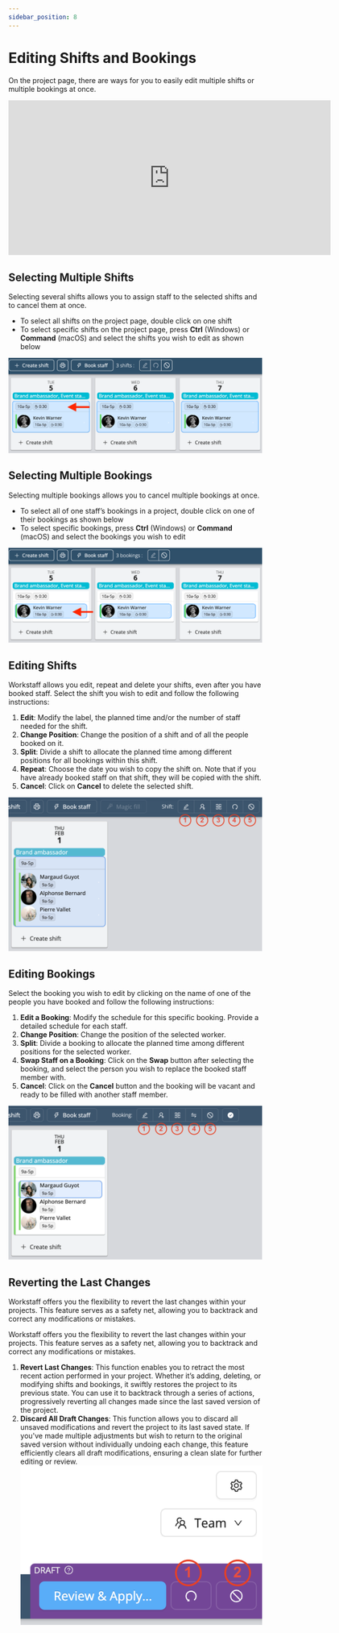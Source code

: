 ```yaml
---
sidebar_position: 8
---
```


# Editing Shifts and Bookings

On the project page, there are ways for you to easily edit multiple shifts or multiple bookings at once.

<iframe width="640" height="307" src="https://www.loom.com/embed/fa218e5279844c948ebda2c71f58257d" frameborder="0" webkitallowfullscreen mozallowfullscreen allowfullscreen></iframe>

## Selecting Multiple Shifts
Selecting several shifts allows you to assign staff to the selected shifts and to cancel them at once.
- To select all shifts on the project page, double click on one shift
- To select specific shifts on the project page, press **Ctrl** (Windows) or **Command** (macOS) and select the shifts you wish to edit as shown below

![select_multiple_shifts.png](Images/select_multiple_shifts.png)

## Selecting Multiple Bookings
Selecting multiple bookings allows you to cancel multiple bookings at once.
- To select all of one staff’s bookings in a project, double click on one of their bookings as shown below
- To select specific bookings, press **Ctrl** (Windows) or **Command** (macOS) and select the bookings you wish to edit

![select_multiple_bookings.png](Images/select_multiple_bookings.png)

## Editing Shifts 
Workstaff allows you edit, repeat and delete your shifts, even after you have booked staff.
Select the shift you wish to edit and follow the following instructions: 
1. **Edit**: Modify the label, the planned time and/or the number of staff needed for the shift.
2. **Change Position**: Change the position of a shift and of all the people booked on it.
3. **Split**: Divide a shift to allocate the planned time among different positions for all bookings within this shift.
4. **Repeat**: Choose the date you wish to copy the shift on. Note that if you have already booked staff on that shift, they will be copied with the shift.
5. **Cancel**: Click on **Cancel** to delete the selected shift.

![editing-shift.png](Images/edit-shifts.png)

## Editing Bookings
Select the booking you wish to edit by clicking on the name of one of the people you have booked and follow the following instructions:
1. **Edit a Booking**: Modify the schedule for this specific booking. Provide a detailed schedule for each staff.
2. **Change Position**: Change the position of the selected worker.
3. **Split**: Divide a booking to allocate the planned time among different positions for the selected worker.
4. **Swap Staff on a Booking**: Click on the **Swap** button after selecting the booking, and select the person you wish to replace the booked staff member with.
5. **Cancel**: Click on the **Cancel** button and the booking will be vacant and ready to be filled with another staff member.

![editing-booking.png](Images/editing-booking.png)

## Reverting the Last Changes 
Workstaff offers you the flexibility to revert the last changes within your projects. This feature serves as a safety net, allowing you to backtrack and correct any modifications or mistakes.

Workstaff offers you the flexibility to revert the last changes within your projects. This feature serves as a safety net, allowing you to backtrack and correct any modifications or mistakes.

1. **Revert Last Changes**: This function enables you to retract the most recent action performed in your project. Whether it’s adding, deleting, or modifying shifts and bookings, it swiftly restores the project to its previous state. You can use it to backtrack through a series of actions, progressively reverting all changes made since the last saved version of the project.
2. **Discard All Draft Changes**: This function allows you to discard all unsaved modifications and revert the project to its last saved state. If you've made multiple adjustments but wish to return to the original saved version without individually undoing each change, this feature efficiently clears all draft modifications, ensuring a clean slate for further editing or review.
![undo.png](Images/Undo.png)